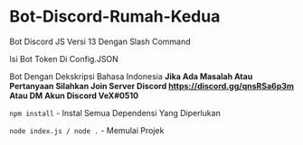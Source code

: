 # Bot-Discord-Rumah-Kedua
Bot Discord JS Versi 13 Dengan Slash Command

Isi Bot Token Di Config.JSON

Bot Dengan Dekskripsi Bahasa Indonesia
**Jika Ada Masalah Atau Pertanyaan Silahkan Join Server Discord https://discord.gg/qnsRSa6p3m Atau DM Akun Discord VeX#0510**

`npm install` - Instal Semua Dependensi Yang Diperlukan

`node index.js / node .` - Memulai Projek
